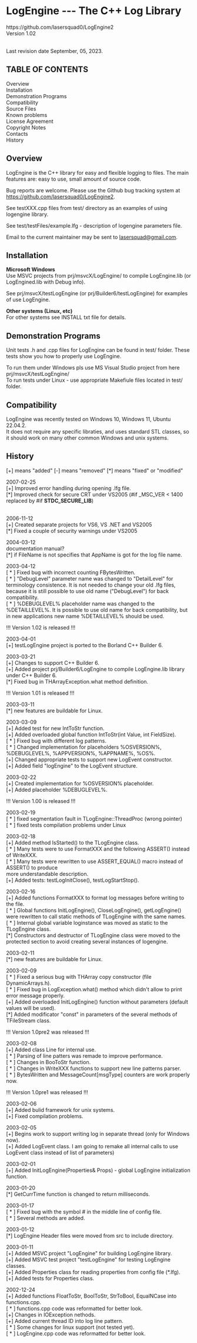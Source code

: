 <h1>LogEngine --- The C++ Log Library </h1>
https://github.com/lasersquad0/LogEngine2 <br>
Version 1.02 <br><br>


Last revision date September, 05, 2023.


TABLE OF CONTENTS
----------------
Overview <br>
Installation <br>
Demonstration Programs <br>
Compatibility <br>
Source Files <br>
Known problems <br>
License Agreement <br>
Copyright Notes <br>
Contacts <br>
History <br>

Overview
--------

LogEngine is the C++ library for easy and flexible logging to files.
The main features are: easy to use, small amount of source code.

Bug reports are welcome. Please use the Github bug tracking
system at https://github.com/lasersquad0/LogEngine2. 

See testXXX.cpp files from test/ directory as an examples of using 
logengine library.

See test/testFiles/example.lfg - description of logengine parameters 
file.

Email to the current maintainer may be sent to
lasersquad@gmail.com.

Installation
------------
**Microsoft Windows** <br>
Use MSVC projects from prj/msvcX/LogEngine/ to compile LogEngine.lib (or LogEngined.lib with Debug info).

See prj/msvcX/testLogEngine (or prj/Builder6/testLogEngine) for examples 
of use LogEngine.

**Other systems (Linux, etc)** <br>
For other systems see INSTALL txt file for details.

Demonstration Programs
----------------------
Unit tests .h and .cpp files for LogEngine can be found in test/ folder.
These tests show you how to properly use LogEngine.

To run them under Windows pls use MS Visual Studio project from here prj/msvcX/testLogEngine/ <br>
To run tests under Linux - use appropriate Makefiule files located in test/ folder.

Compatibility
-------------

LogEngine was recently tested on Windows 10, Windows 11, Ubuntu 22.04.2. <br>
It does not require any specific libraties, and uses standard STL classes, so it should work on many other common Windows and unix systems.

History
-------
[+] means "added"
[-] means "removed"
[*] means "fixed" or "modified"

2007-02-25 <br>
[+] Improved error handling during opening .lfg file. <br>
[*] Improved check for secure CRT under VS2005 (#if _MSC_VER < 1400 replaced by #if __STDC_SECURE_LIB__)  <br> 
 <br>

2006-11-12  <br>
[+] Created separate projects for VS6, VS .NET and VS2005  <br>
[*] Fixed a couple of security warnings under VS2005  <br>


2004-03-12 <br>
documentation manual? <br>
[*] if FileName is not specifies that AppName is got for the log file name. <br>

2003-04-12 <br>
[ * ] Fixed bug with incorrect counting FBytesWritten. <br>
[ * ] "DebugLevel" parameter name was changed to "DetailLevel" for terminology 
    consistence. It is not needed to change your old .lfg files, because it is 
    still possible to use old name ("DebugLevel") for back compatibility. <br> 
[ * ] %DEBUGLEVEL% placeholder name was changed to the %DETAILLEVEL%. It is 
    possible to use old name for back compatibility, but in new applications 
    new name %DETAILLEVEL% should be used. <br>

!!! Version 1.02 is released !!! <br>

2003-04-01 <br>
[+] testLogEngine project is ported to the Borland C++ Builder 6. <br>

2003-03-21 <br>
[+] Changes to support C++ Builder 6. <br>
[+] Added project prj/Builder6/LogEngine to compile LogEngine.lib library
    under C++ Builder 6.  <br>
[*] Fixed bug in THArrayException.what method definition. <br>


!!! Version 1.01 is released !!! <br>

2003-03-11 <br>
[*] new features are buildable for Linux. <br>

2003-03-09 <br>
[+] Added test for new IntToStr function. <br>
[+] Added overloaded global function IntToStr(int Value, int FieldSize). <br>
[ * ] Fixed bug with different log patterns. <br>
[ * ] Changed implementation for placeholders %OSVERSION%, %DEBUGLEVEL%, %APPVERSION%,
    %APPNAME%, %OS%. <br>
[+] Changed appropriate tests to support new LogEvent constructor. <br>
[+] Added field "logEngine" to the LogEvent structure.  <br>


2003-02-22 <br>
[+] Created implementation for %OSVERSION% placeholder. <br>
[+] Added placeholder %DEBUGLEVEL%. <br>


!!! Version 1.00 is released !!! <br>

2003-02-19 <br>
[ * ] fixed segmentation fault in TLogEngine::ThreadProc (wrong pointer) <br>
[ * ] fixed tests compilation problems under Linux <br>

2003-02-18 <br>
[+] Added method IsStarted() to the TLogEngine class. <br>
[ * ] Many tests were to use FormatXXX and the following ASSERT() instead of WriteXXX. <br>
[ * ] Many tests were rewritten to use ASSERT_EQUAL() macro instead of ASSERT() to produce <br>
    more understandable description. <br>
[+] Added tests: testLogInitClose(), testLogStartStop(). <br>

2003-02-16 <br>
[+] Added functions FormatXXX to format log messages before writing to the file.  <br>
[ * ] Global functions InitLogEngine(), CloseLogEngine(), getLogEngine() were rewritten to 
    call static methods of TLogEngine with the same names.  <br>
[ * ] Internal global variable loginstance was moved as static to the 
    TLogEngine class. <br>
[*] Constructors and destructor of TLogEngine class were moved to the 
    protected section to avoid creating several instances of logengine. <br>

2003-02-11 <br>
[*] new features are buildable for Linux. <br>

2003-02-09 <br>
[ * ] Fixed a serious bug with THArray copy constructor (file DynamicArrays.h). <br>
[ * ] Fixed bug in LogException.what() method which didn't allow to print error message properly. <br>
[+] Added overloaded InitLogEngine() function without parameters (default values will be used). <br>
[*] Added modificator "const" in parameters of the several methods of TFileStream class. <br>

!!! Version 1.0pre2 was released !!! <br>

2003-02-08 <br>
[+] Added class Line for internal use. <br>
[ * ] Parsing of line patters was remade to improve performance. <br>
[ * ] Changes in BooToStr function. <br>
[ * ] Changes in WriteXXX functions to support new line patterns parser. <br>
[ * ] BytesWritten and MessageCount[msgType] counters are work properly now. <br>

!!! Version 1.0pre1 was released !!! <br>

2003-02-06 <br>
[+] Added bulid framework for unix systems. <br>
[+] Fixed compilation problems. <br>

2003-02-05 <br>
[+] Begins work to support writing log in separate thread (only for Windows now). <br>
[+] Added LogEvent class. I am going to remake all internal calls to use LogEvent class instead of
    list of parameters) <br>

2003-02-01 <br>
[+] Added InitLogEngine(Properties& Props) - global LogEngine initialization function. <br>

2003-01-20 <br>
[*] GetCurrTime function is changed to return milliseconds. <br>

2003-01-17 <br>
[ * ] Fixed bug with the symbol # in the middle line of config file. <br>
[ * ] Several methods are added. <br>

2003-01-12 <br>
[*] LogEngine Header files were moved from src to include directory. <br>

2003-01-11 <br>
[+] Added MSVC project "LogEngine" for building LogEngine library. <br>
[+] Added MSVC test project "testLogEngine" for testing LogEngine classes. <br>
[+] Added Properties class for reading properties from config file (*.lfg). <br>
[+] Added tests for Properties class. <br>

2002-12-24 <br>
[+] Added functions FloatToStr, BoolToStr, StrToBool, EqualNCase into functions.cpp. <br>
[ * ] functions.cpp code was reformatted for better look. <br>
[+] Changes in IOException nethods. <br>
[+] Added current thread ID into log line pattern. <br>
[ * ] Some changes for linux support (not tested yet). <br>
[ * ] LogEngine.cpp code was reformatted for better look. <br>




